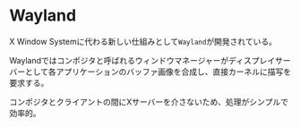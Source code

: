 # Wayland

X Window Systemに代わる新しい仕組みとして`Wayland`が開発されている。

Waylandではコンポジタと呼ばれるウィンドウマネージャーがディスプレイサーバーとして各アプリケーションのバッファ画像を合成し、直接カーネルに描写を要求する。

コンポジタとクライアントの間にXサーバーを介さないため、処理がシンプルで効率的。

